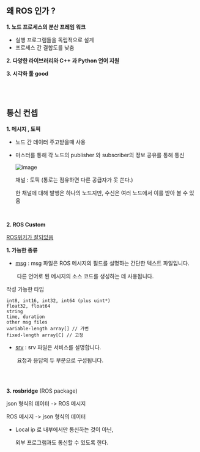 ## 왜 ROS 인가 ?

**1. 노드 프로세스의 분산 프레임 워크**

- 실행 프로그램들을 독립적으로 설계
- 프로세스 간 결합도를 낮춤

**2. 다양한 라이브러리와 C++ 과 Python 언어 지원**

**3. 시각화 툴 good**

<br>

<br>

## 통신 컨셉

**1. 메시지 , 토픽**

- 노드 간 데이터 주고받을때 사용

- 마스터를 통해 각 노드의 publisher 와 subscriber의 정보 공유를 통해 통신

  ![image](https://user-images.githubusercontent.com/89068148/198058684-145b0f24-6667-45eb-ad5b-2c6b70603b8e.png)

  채널 : 토픽 (통로는 점유하면 다른 공급자가 못 쓴다.)

  한 채널에 대해 발행은 하나의 노드지만, 수신은 여러 노드에서 이를 받아 볼 수 있음

<br>

**2. ROS Custom**

[ROS위키가 잘되있음](http://wiki.ros.org/ROS/Tutorials/CreatingMsgAndSrv)

**1. 가능한 종류**

- [msg](http://wiki.ros.org/msg) : msg 파일은 ROS 메시지의 필드를 설명하는 간단한 텍스트 파일입니다. 

  ​           다른 언어로 된 메시지의 소스 코드를 생성하는 데 사용됩니다.

작성 가능한 타입

```
int8, int16, int32, int64 (plus uint*)
float32, float64
string
time, duration
other msg files
variable-length array[] // 가변
fixed-length array[C] // 고정
```



- [srv](http://wiki.ros.org/srv) : srv 파일은 서비스를 설명합니다. 

  ​        요청과 응답의 두 부분으로 구성됩니다.

<br>

<br>

**3. rosbridge** (ROS package)

json 형식의 데이터 -> ROS 메시지

ROS 메시지 -> json 형식의 데이터

- Local ip 로 내부에서만 통신하는 것이 아닌, 

  외부 프로그램과도 통신할 수 있도록 한다.
